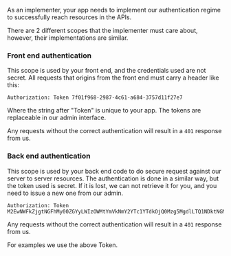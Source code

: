 As an implementer, your app needs to implement our authentication regime to successfully reach resources in the  APIs.

There are 2 different scopes that the implementer must care about, however, their implementations are similar.


### Front end authentication
This scope is used by your front end, and the credentials used are not secret.
All requests that origins from the front end must carry a header like this:
```HTTP
Authorization: Token 7f01f968-2987-4c61-a684-3757d11f27e7
```
Where the string after "Token" is unique to your app.
The tokens are replaceable in our admin interface.

Any requests without the correct authentication will result in a `401` response from us.

### Back end authentication
This scope is used by your back end code to do secure request against our server to server resources.
The authentication is done in a similar way, but the token used is secret. If it is lost, we can not retrieve it for you, and you need to issue a new one from our admin.
```HTTP
Authorization: Token M2EwNWFkZjgtNGFhMy00ZGYyLWIzOWMtYmVkNmY2YTc1YTdkOjQ0Mzg5MgdlLTQ1NDktNGMxOC05Mjk5LTkyZjMxY2VhYTllNw
```
Any requests without the correct authentication will result in a `401` response from us.

For examples we use the above Token.
